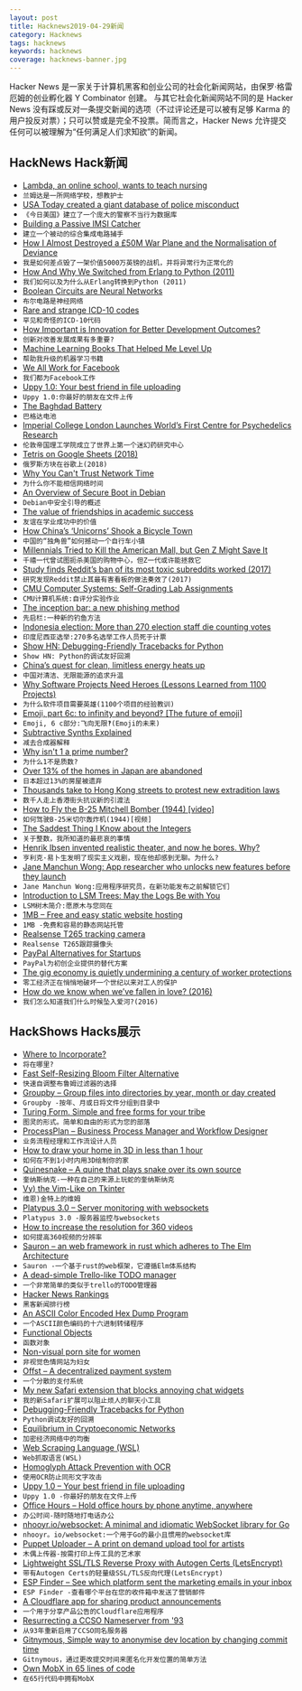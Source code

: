 ```yaml
---
layout: post
title: Hacknews2019-04-29新闻
category: Hacknews
tags: hacknews
keywords: hacknews
coverage: hacknews-banner.jpg
---
```


Hacker News 是一家关于计算机黑客和创业公司的社会化新闻网站，由保罗·格雷厄姆的创业孵化器 Y Combinator 创建。
与其它社会化新闻网站不同的是 Hacker News 没有踩或反对一条提交新闻的选项（不过评论还是可以被有足够 Karma 的用户投反对票）；只可以赞或是完全不投票。简而言之，Hacker News 允许提交任何可以被理解为“任何满足人们求知欲”的新闻。

## HackNews Hack新闻


- [Lambda, an online school, wants to teach nursing](https://www.economist.com/business/2019/04/27/lambda-an-online-school-wants-to-teach-nursing)
- `兰姆达是一所网络学校，想教护士`
- [USA Today created a giant database of police misconduct](https://www.usatoday.com/in-depth/news/investigations/2019/04/24/biggest-collection-police-accountability-records-ever-assembled/2299127002/)
- `《今日美国》建立了一个庞大的警察不当行为数据库`
- [Building a Passive IMSI Catcher](https://harrisonsand.com/imsi-catcher/)
- `建立一个被动的综合集成电路捕手`
- [How I Almost Destroyed a £50M War Plane and the Normalisation of Deviance](https://fastjetperformance.com/podcasts/how-i-almost-destroyed-a-50-million-war-plane-when-display-flying-goes-wrong-and-the-normalisation-of-deviance/)
- `我是如何差点毁了一架价值5000万英镑的战机，并将异常行为正常化的`
- [How And Why We Switched from Erlang to Python (2011)](https://engineering.mixpanel.com/2011/08/05/how-and-why-we-switched-from-erlang-to-python/)
- `我们如何以及为什么从Erlang转换到Python (2011)`
- [Boolean Circuits are Neural Networks](https://constantinides.net/2019/04/26/boolean-circuits-are-neural-networks/)
- `布尔电路是神经网络`
- [Rare and strange ICD-10 codes](https://www.johndcook.com/blog/2019/04/27/rare-and-strange-icd-10-codes/)
- `罕见和奇怪的ICD-10代码`
- [How Important is Innovation for Better Development Outcomes?](https://www.cgdev.org/blog/its-technology-stupid-how-important-innovation-better-development-outcomes)
- `创新对改善发展成果有多重要?`
- [Machine Learning Books That Helped Me Level Up](http://www.datastuff.tech/data-science/3-machine-learning-books-that-helped-me-level-up-as-a-data-scientist/)
- `帮助我升级的机器学习书籍`
- [We All Work for Facebook](https://longreads.com/2019/04/26/we-all-work-for-facebook/)
- `我们都为Facebook工作`
- [Uppy 1.0: Your best friend in file uploading](https://uppy.io/blog/2019/04/1.0/)
- `Uppy 1.0:你最好的朋友在文件上传`
- [The Baghdad Battery](https://en.wikipedia.org/wiki/Baghdad_Battery)
- `巴格达电池`
- [Imperial College London Launches World’s First Centre for Psychedelics Research](https://www.imperial.ac.uk/news/190994/imperial-launches-worlds-first-centre-psychedelics/)
- `伦敦帝国理工学院成立了世界上第一个迷幻药研究中心`
- [Tetris on Google Sheets (2018)](https://plumsempy.com/2018/09/17/tetris-on-google-sheets/)
- `俄罗斯方块在谷歌上(2018)`
- [Why You Can&#39;t Trust Network Time](https://diode.io/burning-platform-pki/2019/04/26/why-we-cant-trust-network-time.html)
- `为什么你不能相信网络时间`
- [An Overview of Secure Boot in Debian](https://debamax.com/blog/2019/04/19/an-overview-of-secure-boot-in-debian)
- `Debian中安全引导的概述`
- [The value of friendships in academic success](https://www.ethz.ch/en/news-and-events/eth-news/news/2019/01/the-value-of-friendships-in-academic-success.html)
- `友谊在学业成功中的价值`
- [How China’s ‘Unicorns’ Shook a Bicycle Town](https://www.nytimes.com/2019/04/27/business/china-bike-sharing-unicorns.html)
- `中国的“独角兽”如何撼动一个自行车小镇`
- [Millennials Tried to Kill the American Mall, but Gen Z Might Save It](https://www.bloomberg.com/news/articles/2019-04-25/are-u-s-malls-dead-not-if-gen-z-keeps-shopping-the-way-they-do)
- `千禧一代曾试图扼杀美国的购物中心，但Z一代或许能拯救它`
- [Study finds Reddit’s ban of its most toxic subreddits worked (2017)](https://techcrunch.com/2017/09/11/study-finds-reddits-controversial-ban-of-its-most-toxic-subreddits-actually-worked/)
- `研究发现Reddit禁止其最有害看板的做法奏效了(2017)`
- [CMU Computer Systems: Self-Grading Lab Assignments](http://csapp.cs.cmu.edu/3e/labs.html)
- `CMU计算机系统:自评分实验作业`
- [The inception bar: a new phishing method](https://jameshfisher.com/2019/04/27/the-inception-bar-a-new-phishing-method/)
- `先启栏:一种新的钓鱼方法`
- [Indonesia election: More than 270 election staff die counting votes](https://www.bbc.com/news/world-asia-48083051)
- `印度尼西亚选举:270多名选举工作人员死于计票`
- [Show HN: Debugging-Friendly Tracebacks for Python](https://github.com/cknd/stackprinter/)
- `Show HN: Python的调试友好回溯`
- [China’s quest for clean, limitless energy heats up](https://phys.org/news/2019-04-china-quest-limitless-energy.html)
- `中国对清洁、无限能源的追求升温`
- [Why Software Projects Need Heroes (Lessons Learned from 1100 Projects)](https://arxiv.org/abs/1904.09954)
- `为什么软件项目需要英雄(1100个项目的经验教训)`
- [Emoji, part 6c: to infinity and beyond‽ [The future of emoji]](https://shadycharacters.co.uk/2019/04/emoji-part-6c-to-infinity/)
- `Emoji, 6 c部分:飞向无限‽(Emoji的未来)`
- [Subtractive Synths Explained](https://www.residentadvisor.net/features/1351)
- `减去合成器解释`
- [Why isn&#39;t 1 a prime number?](https://blogs.scientificamerican.com/roots-of-unity/why-isnt-1-a-prime-number/)
- `为什么1不是质数?`
- [Over 13% of the homes in Japan are abandoned](http://flip.it/XKsblo)
- `日本超过13%的房屋被遗弃`
- [Thousands take to Hong Kong streets to protest new extradition laws](https://www.reuters.com/article/us-hongkong-politics-extradition-idUSKCN1S405E)
- `数千人走上香港街头抗议新的引渡法`
- [How to Fly the B-25 Mitchell Bomber (1944) [video]](https://www.youtube.com/watch?v=-YQmkjpP6q8)
- `如何驾驶B-25米切尔轰炸机(1944)[视频]`
- [The Saddest Thing I Know about the Integers](https://blogs.scientificamerican.com/roots-of-unity/the-saddest-thing-i-know-about-the-integers/)
- `关于整数，我所知道的最悲哀的事情`
- [Henrik Ibsen invented realistic theater, and now he bores. Why?](https://www.commentarymagazine.com/articles/henrik-ibsen-part-2/)
- `亨利克·易卜生发明了现实主义戏剧，现在他却感到无聊。为什么?`
- [Jane Manchun Wong: App researcher who unlocks new features before they launch](https://www.bbc.co.uk/news/technology-47630849)
- `Jane Manchun Wong:应用程序研究员，在新功能发布之前解锁它们`
- [Introduction to LSM Trees: May the Logs Be with You](https://priyankvex.wordpress.com/2019/04/28/introduction-to-lsm-trees-may-the-logs-be-with-you/)
- `LSM树木简介:愿原木与您同在`
- [1MB – Free and easy static website hosting](https://1mb.site)
- `1MB -免费和容易的静态网站托管`
- [Realsense T265 tracking camera](https://markku.ai/post/realsense-t265/)
- `Realsense T265跟踪摄像头`
- [PayPal Alternatives for Startups](https://startupstash.com/paypal-alternatives/)
- `PayPal为初创企业提供的替代方案`
- [The gig economy is quietly undermining a century of worker protections](https://qz.com/1556194/the-gig-economy-is-quietly-undermining-a-century-of-worker-protections/)
- `零工经济正在悄悄地破坏一个世纪以来对工人的保护`
- [How do we know when we’ve fallen in love? (2016)](https://qz.com/793908/how-do-we-know-when-weve-fallen-in-love-my-informal-survey-reveals-three-big-patterns/)
- `我们怎么知道我们什么时候坠入爱河?(2016)`


## HackShows Hacks展示

- [ Where to Incorporate?](https://projectilo.com/rankings/)
- `将在哪里?`
- [ Fast Self-Resizing Bloom Filter Alternative](https://github.com/AMDComputeLibraries/morton_filter)
- `快速自调整布鲁姆过滤器的选择`
- [ Groupby – Group files into directories by year, month or day created](https://github.com/zikani03/groupby)
- `Groupby -按年、月或日将文件分组到目录中`
- [ Turing Form. Simple and free forms for your tribe](https://turingform.com/)
- `图灵的形式。简单和自由的形式为您的部落`
- [ ProcessPlan – Business Process Manager and Workflow Designer](https://processplan.com/)
- `业务流程经理和工作流设计人员`
- [ How to draw your home in 3D in less than 1 hour](https://cedreo.com/en/)
- `如何在不到1小时内用3D绘制你的家`
- [ Quinesnake – A quine that plays snake over its own source](https://github.com/taylorconor/quinesnake)
- `奎纳斯纳克-一种在自己的来源上玩蛇的奎纳斯纳克`
- [ Vy) the Vim-Like on Tkinter](https://github.com/vyapp/vy)
- `维恩)金特上的维姆`
- [ Platypus 3.0 – Server monitoring with websockets](https://github.com/gmemstr/Platypus)
- `Platypus 3.0 -服务器监控与websockets`
- [ How to increase the resolution for 360 videos](https://github.com/fraunhoferhhi/omaf.js)
- `如何提高360视频的分辨率`
- [ Sauron – an web framework in rust which adheres to The Elm Architecture](https://github.com/ivanceras/sauron)
- `Sauron -一个基于rust的web框架，它遵循Elm体系结构`
- [ A dead-simple Trello-like TODO manager](https://todox.app/)
- `一个非常简单的类似于trello的TODO管理器`
- [ Hacker News Rankings](https://www.hakaran.com/)
- `黑客新闻排行榜`
- [ An ASCII Color Encoded Hex Dump Program](https://github.com/tanveerasalim/TSCD)
- `一个ASCII颜色编码的十六进制转储程序`
- [ Functional Objects](https://github.com/codr7/g-fu/blob/master/v1/doc/functional_objects.md)
- `函数对象`
- [ Non-visual porn site for women](https://news.ycombinator.com/item?id=19749859)
- `非视觉色情网站为妇女`
- [ Offst – A decentralized payment system](https://www.freedomlayer.org/offst/offst-release/)
- `一个分散的支付系统`
- [ My new Safari extension that blocks annoying chat widgets](https://www.producthunt.com/posts/hello-goodbye-for-ios-and-macos-safari)
- `我的新Safari扩展可以阻止烦人的聊天小工具`
- [ Debugging-Friendly Tracebacks for Python](https://github.com/cknd/stackprinter/)
- `Python调试友好的回溯`
- [ Equilibrium in Cryptoeconomic Networks](https://solmaz.io/2019/04/20/equilibrium-cryptoeconomic-networks/)
- `加密经济网络中的均衡`
- [ Web Scraping Language (WSL)](https://scrape.it)
- `Web抓取语言(WSL)`
- [ Homoglyph Attack Prevention with OCR](https://github.com/aribornstein/HomoglyphAttackPreventionService)
- `使用OCR防止同形文字攻击`
- [ Uppy 1.0 – Your best friend in file uploading](https://uppy.io)
- `Uppy 1.0 -你最好的朋友在文件上传`
- [ Office Hours – Hold office hours by phone anytime, anywhere](https://news.ycombinator.com/item?id=19759491)
- `办公时间-随时随地打电话办公`
- [ nhooyr.io/websocket: A minimal and idiomatic WebSocket library for Go](https://github.com/nhooyr/websocket)
- `nhooyr。io/websocket:一个用于Go的最小且惯用的websocket库`
- [ Puppet Uploader – A print on demand upload tool for artists](https://www.puppetuploader.com)
- `木偶上传器-按需打印上传工具的艺术家`
- [ Lightweight SSL/TLS Reverse Proxy with Autogen Certs (LetsEncrypt)](https://github.com/suyashkumar/ssl-proxy)
- `带有Autogen Certs的轻量级SSL/TLS反向代理(LetsEncrypt)`
- [ ESP Finder – See which platform sent the marketing emails in your inbox](https://peakfeed.com/esp/)
- `ESP Finder -查看哪个平台在您的收件箱中发送了营销邮件`
- [ A Cloudflare app for sharing product announcements](https://contentshowcase.app/)
- `一个用于分享产品公告的Cloudflare应用程序`
- [ Resurrecting a CCSO Nameserver from &#39;93](https://github.com/michael-lazar/ccso-nameserver)
- `从93年重新启用了CCSO同名服务器`
- [ Gitnymous, Simple way to anonymise dev location by changing commit time](https://github.com/punkymaniac/gitnymous)
- `Gitnymous，通过更改提交时间来匿名化开发位置的简单方法`
- [ Own MobX in 65 lines of code](https://github.com/Telichkin/remold)
- `在65行代码中拥有MobX`


